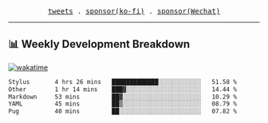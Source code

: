 <p align="center">
  <samp>
    <a href="https://twitter.com/everfu8">tweets</a> .
    <a href="https://ko-fi.com/everfu">sponsor(ko-fi)</a> . 
    <a href="https://s3.qjqq.cn/47/663742bac8e52.webp!color">sponsor(Wechat)</a>
  </samp>
</p>

---

## 📊 Weekly Development Breakdown

[![wakatime](https://wakatime.com/badge/user/0fcef314-a9cd-4509-9880-5cdb2158a775.svg)](https://wakatime.com/@0fcef314-a9cd-4509-9880-5cdb2158a775)

<!--START_SECTION:waka-->

```txt
Stylus       4 hrs 26 mins   █████████████░░░░░░░░░░░░   51.58 %
Other        1 hr 14 mins    ███▓░░░░░░░░░░░░░░░░░░░░░   14.44 %
Markdown     53 mins         ██▓░░░░░░░░░░░░░░░░░░░░░░   10.29 %
YAML         45 mins         ██▒░░░░░░░░░░░░░░░░░░░░░░   08.79 %
Pug          40 mins         ██░░░░░░░░░░░░░░░░░░░░░░░   07.82 %
```

<!--END_SECTION:waka-->